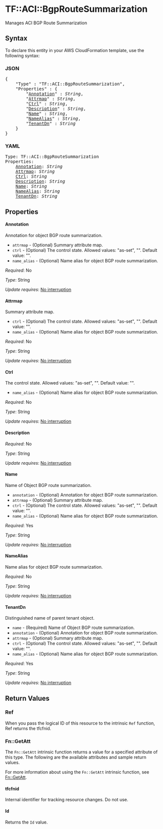 # TF::ACI::BgpRouteSummarization

Manages ACI BGP Route Summarization

## Syntax

To declare this entity in your AWS CloudFormation template, use the following syntax:

### JSON

<pre>
{
    "Type" : "TF::ACI::BgpRouteSummarization",
    "Properties" : {
        "<a href="#annotation" title="Annotation">Annotation</a>" : <i>String</i>,
        "<a href="#attrmap" title="Attrmap">Attrmap</a>" : <i>String</i>,
        "<a href="#ctrl" title="Ctrl">Ctrl</a>" : <i>String</i>,
        "<a href="#description" title="Description">Description</a>" : <i>String</i>,
        "<a href="#name" title="Name">Name</a>" : <i>String</i>,
        "<a href="#namealias" title="NameAlias">NameAlias</a>" : <i>String</i>,
        "<a href="#tenantdn" title="TenantDn">TenantDn</a>" : <i>String</i>
    }
}
</pre>

### YAML

<pre>
Type: TF::ACI::BgpRouteSummarization
Properties:
    <a href="#annotation" title="Annotation">Annotation</a>: <i>String</i>
    <a href="#attrmap" title="Attrmap">Attrmap</a>: <i>String</i>
    <a href="#ctrl" title="Ctrl">Ctrl</a>: <i>String</i>
    <a href="#description" title="Description">Description</a>: <i>String</i>
    <a href="#name" title="Name">Name</a>: <i>String</i>
    <a href="#namealias" title="NameAlias">NameAlias</a>: <i>String</i>
    <a href="#tenantdn" title="TenantDn">TenantDn</a>: <i>String</i>
</pre>

## Properties

#### Annotation

Annotation for object BGP route summarization.
- `attrmap` - (Optional) Summary attribute map.
- `ctrl` - (Optional) The control state.
Allowed values: "as-set", "". Default value: "".
- `name_alias` - (Optional) Name alias for object BGP route summarization.

_Required_: No

_Type_: String

_Update requires_: [No interruption](https://docs.aws.amazon.com/AWSCloudFormation/latest/UserGuide/using-cfn-updating-stacks-update-behaviors.html#update-no-interrupt)

#### Attrmap

Summary attribute map.
- `ctrl` - (Optional) The control state.
Allowed values: "as-set", "". Default value: "".
- `name_alias` - (Optional) Name alias for object BGP route summarization.

_Required_: No

_Type_: String

_Update requires_: [No interruption](https://docs.aws.amazon.com/AWSCloudFormation/latest/UserGuide/using-cfn-updating-stacks-update-behaviors.html#update-no-interrupt)

#### Ctrl

The control state.
Allowed values: "as-set", "". Default value: "".
- `name_alias` - (Optional) Name alias for object BGP route summarization.

_Required_: No

_Type_: String

_Update requires_: [No interruption](https://docs.aws.amazon.com/AWSCloudFormation/latest/UserGuide/using-cfn-updating-stacks-update-behaviors.html#update-no-interrupt)

#### Description

_Required_: No

_Type_: String

_Update requires_: [No interruption](https://docs.aws.amazon.com/AWSCloudFormation/latest/UserGuide/using-cfn-updating-stacks-update-behaviors.html#update-no-interrupt)

#### Name

Name of Object BGP route summarization.
- `annotation` - (Optional) Annotation for object BGP route summarization.
- `attrmap` - (Optional) Summary attribute map.
- `ctrl` - (Optional) The control state.
Allowed values: "as-set", "". Default value: "".
- `name_alias` - (Optional) Name alias for object BGP route summarization.

_Required_: Yes

_Type_: String

_Update requires_: [No interruption](https://docs.aws.amazon.com/AWSCloudFormation/latest/UserGuide/using-cfn-updating-stacks-update-behaviors.html#update-no-interrupt)

#### NameAlias

Name alias for object BGP route summarization.

_Required_: No

_Type_: String

_Update requires_: [No interruption](https://docs.aws.amazon.com/AWSCloudFormation/latest/UserGuide/using-cfn-updating-stacks-update-behaviors.html#update-no-interrupt)

#### TenantDn

Distinguished name of parent tenant object.
- `name` - (Required) Name of Object BGP route summarization.
- `annotation` - (Optional) Annotation for object BGP route summarization.
- `attrmap` - (Optional) Summary attribute map.
- `ctrl` - (Optional) The control state.
Allowed values: "as-set", "". Default value: "".
- `name_alias` - (Optional) Name alias for object BGP route summarization.

_Required_: Yes

_Type_: String

_Update requires_: [No interruption](https://docs.aws.amazon.com/AWSCloudFormation/latest/UserGuide/using-cfn-updating-stacks-update-behaviors.html#update-no-interrupt)

## Return Values

### Ref

When you pass the logical ID of this resource to the intrinsic `Ref` function, Ref returns the tfcfnid.

### Fn::GetAtt

The `Fn::GetAtt` intrinsic function returns a value for a specified attribute of this type. The following are the available attributes and sample return values.

For more information about using the `Fn::GetAtt` intrinsic function, see [Fn::GetAtt](https://docs.aws.amazon.com/AWSCloudFormation/latest/UserGuide/intrinsic-function-reference-getatt.html).

#### tfcfnid

Internal identifier for tracking resource changes. Do not use.

#### Id

Returns the <code>Id</code> value.

